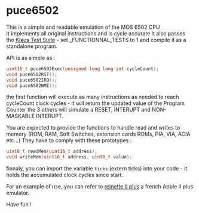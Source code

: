 # puce6502

This is a simple and readable emulation of the MOS 6502 CPU\
It implements all original instructions and is cycle accurate
It also passes the [Klaus Test Suite](https://github.com/Klaus2m5/6502_65C02_functional_tests)  - set \_FUNCTIONNAL_TESTS to 1 and compile it as a standalone program.

API is as simple as :

```C
uint16_t puce6502Exec(unsigned long long int cycleCount);
void puce6502RST();
void puce6502IRQ();
void puce6502NMI();
```

the first function will execute as many instructions as needed to reach cycleCount clock cycles - it will return the updated value of the Program Counter
the 3 others will simulate a RESET, INTERUPT and NON-MASKABLE INTERUPT.

You are expected to provide the functions to handle read and writes to memory (ROM, RAM, Soft Switches, extension cards ROMs, PIA, VIA, ACIA etc...)
They have to comply with these prototypes :

```C
uint8_t readMem(uint16_t address);
void writeMem(uint16_t address, uint8_t value);
```

finnaly, you can import the variable `ticks` (extern ticks) into your code - it holds the accumulated clock cycles since start.

For an example of use, you can refer to [reinette II plus](https://github.com/ArthurFerreira2/reinette-II-plus) a french Apple II plus emulator.

Have fun !
